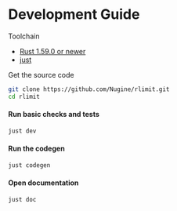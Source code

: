 # Development Guide

Toolchain

+ [Rust 1.59.0 or newer](https://rustup.rs/)
+ [just](https://github.com/casey/just)

Get the source code

```bash
git clone https://github.com/Nugine/rlimit.git
cd rlimit
```

#### Run basic checks and tests

```bash
just dev
```

#### Run the codegen

```bash
just codegen
```

#### Open documentation

```bash
just doc
```
